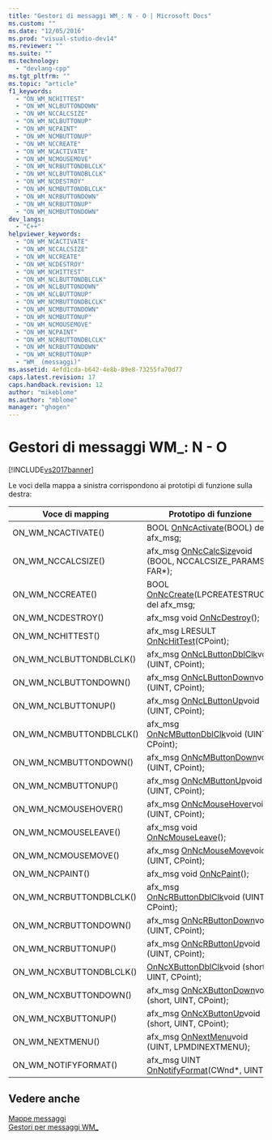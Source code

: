 ```yaml
---
title: "Gestori di messaggi WM_: N - O | Microsoft Docs"
ms.custom: ""
ms.date: "12/05/2016"
ms.prod: "visual-studio-dev14"
ms.reviewer: ""
ms.suite: ""
ms.technology: 
  - "devlang-cpp"
ms.tgt_pltfrm: ""
ms.topic: "article"
f1_keywords: 
  - "ON_WM_NCHITTEST"
  - "ON_WM_NCLBUTTONDOWN"
  - "ON_WM_NCCALCSIZE"
  - "ON_WM_NCLBUTTONUP"
  - "ON_WM_NCPAINT"
  - "ON_WM_NCMBUTTONUP"
  - "ON_WM_NCCREATE"
  - "ON_WM_NCACTIVATE"
  - "ON_WM_NCMOUSEMOVE"
  - "ON_WM_NCRBUTTONDBLCLK"
  - "ON_WM_NCLBUTTONDBLCLK"
  - "ON_WM_NCDESTROY"
  - "ON_WM_NCMBUTTONDBLCLK"
  - "ON_WM_NCRBUTTONDOWN"
  - "ON_WM_NCRBUTTONUP"
  - "ON_WM_NCMBUTTONDOWN"
dev_langs: 
  - "C++"
helpviewer_keywords: 
  - "ON_WM_NCACTIVATE"
  - "ON_WM_NCCALCSIZE"
  - "ON_WM_NCCREATE"
  - "ON_WM_NCDESTROY"
  - "ON_WM_NCHITTEST"
  - "ON_WM_NCLBUTTONDBLCLK"
  - "ON_WM_NCLBUTTONDOWN"
  - "ON_WM_NCLBUTTONUP"
  - "ON_WM_NCMBUTTONDBLCLK"
  - "ON_WM_NCMBUTTONDOWN"
  - "ON_WM_NCMBUTTONUP"
  - "ON_WM_NCMOUSEMOVE"
  - "ON_WM_NCPAINT"
  - "ON_WM_NCRBUTTONDBLCLK"
  - "ON_WM_NCRBUTTONDOWN"
  - "ON_WM_NCRBUTTONUP"
  - "WM_ (messaggi)"
ms.assetid: 4efd1cda-b642-4e8b-89e8-73255fa70d77
caps.latest.revision: 17
caps.handback.revision: 12
author: "mikeblome"
ms.author: "mblome"
manager: "ghogen"
---
```

# Gestori di messaggi WM_: N - O
[!INCLUDE[vs2017banner](../../assembler/inline/includes/vs2017banner.md)]

Le voci della mappa a sinistra corrispondono ai prototipi di funzione sulla destra:  
  
|Voce di mapping|Prototipo di funzione|  
|---------------------|---------------------------|  
|ON\_WM\_NCACTIVATE\(\)|BOOL [OnNcActivate](../Topic/CWnd::OnNcActivate.md)\(BOOL\) del afx\_msg;|  
|ON\_WM\_NCCALCSIZE\(\)|afx\_msg [OnNcCalcSize](../Topic/CWnd::OnNcCalcSize.md)void \(BOOL, NCCALCSIZE\_PARAMS FAR\*\);|  
|ON\_WM\_NCCREATE\(\)|BOOL [OnNcCreate](../Topic/CWnd::OnNcCreate.md)\(LPCREATESTRUCT\) del afx\_msg;|  
|ON\_WM\_NCDESTROY\(\)|afx\_msg void [OnNcDestroy](../Topic/CWnd::OnNcDestroy.md)\(\);|  
|ON\_WM\_NCHITTEST\(\)|afx\_msg LRESULT [OnNcHitTest](../Topic/CWnd::OnNcHitTest.md)\(CPoint\);|  
|ON\_WM\_NCLBUTTONDBLCLK\(\)|afx\_msg [OnNcLButtonDblClk](../Topic/CWnd::OnNcLButtonDblClk.md)void \(UINT, CPoint\);|  
|ON\_WM\_NCLBUTTONDOWN\(\)|afx\_msg [OnNcLButtonDown](../Topic/CWnd::OnNcLButtonDown.md)void \(UINT, CPoint\);|  
|ON\_WM\_NCLBUTTONUP\(\)|afx\_msg [OnNcLButtonUp](../Topic/CWnd::OnNcLButtonUp.md)void \(UINT, CPoint\);|  
|ON\_WM\_NCMBUTTONDBLCLK\(\)|afx\_msg [OnNcMButtonDblClk](../Topic/CWnd::OnNcMButtonDblClk.md)void \(UINT, CPoint\);|  
|ON\_WM\_NCMBUTTONDOWN\(\)|afx\_msg [OnNcMButtonDown](../Topic/CWnd::OnNcMButtonDown.md)void \(UINT, CPoint\);|  
|ON\_WM\_NCMBUTTONUP\(\)|afx\_msg [OnNcMButtonUp](../Topic/CWnd::OnNcMButtonUp.md)void \(UINT, CPoint\);|  
|ON\_WM\_NCMOUSEHOVER\(\)|afx\_msg [OnNcMouseHover](../Topic/CWnd::OnNcMouseHover.md)void \(UINT, CPoint\);|  
|ON\_WM\_NCMOUSELEAVE\(\)|afx\_msg void [OnNcMouseLeave](../Topic/CWnd::OnNcMouseLeave.md)\(\);|  
|ON\_WM\_NCMOUSEMOVE\(\)|afx\_msg [OnNcMouseMove](../Topic/CWnd::OnNcMouseMove.md)void \(UINT, CPoint\);|  
|ON\_WM\_NCPAINT\(\)|afx\_msg void [OnNcPaint](../Topic/CWnd::OnNcPaint.md)\(\);|  
|ON\_WM\_NCRBUTTONDBLCLK\(\)|afx\_msg [OnNcRButtonDblClk](../Topic/CWnd::OnNcRButtonDblClk.md)void \(UINT, CPoint\);|  
|ON\_WM\_NCRBUTTONDOWN\(\)|afx\_msg [OnNcRButtonDown](../Topic/CWnd::OnNcRButtonDown.md)void \(UINT, CPoint\);|  
|ON\_WM\_NCRBUTTONUP\(\)|afx\_msg [OnNcRButtonUp](../Topic/CWnd::OnNcRButtonUp.md)void \(UINT, CPoint\);|  
|ON\_WM\_NCXBUTTONDBLCLK\(\)|[OnNcXButtonDblClk](../Topic/CWnd::OnNcXButtonDblClk.md)void \(short, UINT, CPoint\);|  
|ON\_WM\_NCXBUTTONDOWN\(\)|afx\_msg [OnNcXButtonDown](../Topic/CWnd::OnNcXButtonDown.md)void \(short, UINT, CPoint\);|  
|ON\_WM\_NCXBUTTONUP\(\)|afx\_msg [OnNcXButtonUp](../Topic/CWnd::OnNcXButtonUp.md)void \(short, UINT, CPoint\);|  
|ON\_WM\_NEXTMENU\(\)|afx\_msg [OnNextMenu](../Topic/CWnd::OnNextMenu.md)void \(UINT, LPMDINEXTMENU\);|  
|ON\_WM\_NOTIFYFORMAT\(\)|afx\_msg UINT [OnNotifyFormat](../Topic/CWnd::OnNotifyFormat.md)\(CWnd\*, UINT\);|  
  
## Vedere anche  
 [Mappe messaggi](../../mfc/reference/message-maps-mfc.md)   
 [Gestori per messaggi WM\_](../../mfc/reference/handlers-for-wm-messages.md)